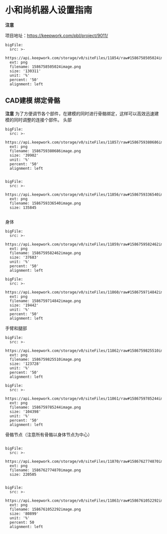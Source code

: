 # 小和尚机器人设置指南
**注意**

项目地址：https://keepwork.com/pbl/project/9011/


 
```@BigFile
bigFile:
  src: >-
    https://api.keepwork.com/storage/v0/siteFiles/11854/raw#1586758505024image.png
  ext: png
  filename: 1586758505024image.png
  size: '130311'
  unit: '%'
  percent: '50'
  alignment: left

```

##  CAD建模  绑定骨骼
**注意** 
为了方便调节各个部件，在建模的同时进行骨骼绑定，这样可以高效迅速建模的同时调整的连接个部件。
头部
 
```@BigFile
bigFile:
  src: >-
    https://api.keepwork.com/storage/v0/siteFiles/11857/raw#1586759380686image.png
  ext: png
  filename: 1586759380686image.png
  size: '39902'
  unit: '%'
  percent: '50'
  alignment: left

```


```@BigFile

bigFile:
  src: >-
    https://api.keepwork.com/storage/v0/siteFiles/11856/raw#1586759336540image.png
  ext: png
  filename: 1586759336540image.png
  size: 135845
          
```
身体
 
```@BigFile
bigFile:
  src: >-
    https://api.keepwork.com/storage/v0/siteFiles/11859/raw#1586759582462image.png
  ext: png
  filename: 1586759582462image.png
  size: '37683'
  unit: '%'
  percent: '50'
  alignment: left

```

```@BigFile
bigFile:
  src: >-
    https://api.keepwork.com/storage/v0/siteFiles/11860/raw#1586759714842image.png
  ext: png
  filename: 1586759714842image.png
  size: '19442'
  unit: '%'
  percent: '50'
  alignment: left

```
手臂和腿部
 
```@BigFile
bigFile:
  src: >-
    https://api.keepwork.com/storage/v0/siteFiles/11862/raw#1586759825510image.png
  ext: png
  filename: 1586759825510image.png
  size: '123728'
  unit: '%'
  percent: '50'
  alignment: left

```

```@BigFile
bigFile:
  src: >-
    https://api.keepwork.com/storage/v0/siteFiles/11861/raw#1586759785244image.png
  ext: png
  filename: 1586759785244image.png
  size: '104398'
  unit: '%'
  percent: '50'
  alignment: left

```
骨骼节点（注意所有骨骼以身体节点为中心）
 
 
```@BigFile

bigFile:
  src: >-
    https://api.keepwork.com/storage/v0/siteFiles/11870/raw#1586762774870image.png
  ext: png
  filename: 1586762774870image.png
  size: 220505
          
```

```@BigFile
bigFile:
  src: >-
    https://api.keepwork.com/storage/v0/siteFiles/11863/raw#1586761052292image.png
  ext: png
  filename: 1586761052292image.png
  size: '80899'
  unit: '%'
  percent: 50
  alignment: left

```
